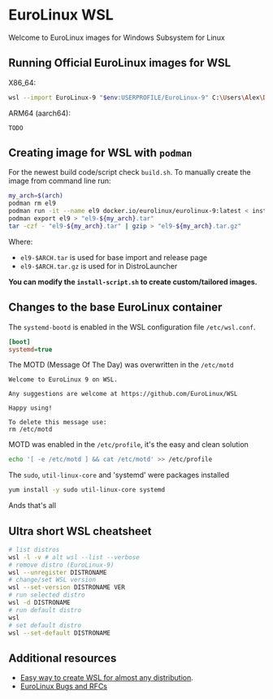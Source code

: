 # EuroLinux WSL

Welcome to EuroLinux images for Windows Subsystem for Linux

## Running Official EuroLinux images for WSL

X86_64:
```bash
wsl --import EuroLinux-9 "$env:USERPROFILE/EuroLinux-9" C:\Users\Alex\Downloads\el9.tar --version 2
```

ARM64 (aarch64):

```
TODO
```

## Creating image for WSL with `podman`

For the newest build code/script check `build.sh`. To manually
create the image from command line run:

```bash
my_arch=$(arch)
podman rm el9
podman run -it --name el9 docker.io/eurolinux/eurolinux-9:latest < install-script.sh
podman export el9 > "el9-${my_arch}.tar"
tar -czf - "el9-${my_arch}.tar" | gzip > "el9-${my_arch}.tar.gz"
```

Where:
- `el9-$ARCH.tar` is used for base import and release page
- `el9-$ARCH.tar.gz` is used for in DistroLauncher

**You can modify the `install-script.sh` to create custom/tailored images.**

## Changes to the base EuroLinux container

The `systemd-bootd` is enabled in the WSL configuration file `/etc/wsl.conf`.
```ini
[boot]
systemd=true
```

The MOTD (Message Of The Day) was overwritten in the `/etc/motd`
```
Welcome to EuroLinux 9 on WSL.

Any suggestions are welcome at https://github.com/EuroLinux/WSL

Happy using!

To delete this message use:
rm /etc/motd
```


MOTD was enabled in the `/etc/profile`, it's the easy and clean solution

```bash
echo '[ -e /etc/motd ] && cat /etc/motd' >> /etc/profile
```

The `sudo`, `util-linux-core` and 'systemd' were packages installed

```bash
yum install -y sudo util-linux-core systemd
```
Ands that's all

## Ultra short WSL cheatsheet

```bash
# list distros
wsl -l -v # alt wsl --list --verbose
# remove distro (EuroLinux-9)
wsl --unregister DISTRONAME
# change/set WSL version
wsl --set-version DISTRONAME VER
# run selected distro
wsl -d DISTRONAME
# run default distro
wsl
# set default distro
wsl --set-default DISTRONAME
```

## Additional resources

- [Easy way to create WSL for almost any distribution](https://learn.microsoft.com/en-us/windows/wsl/use-custom-distro).
- [EuroLinux Bugs and RFCs](https://github.com/EuroLinux/eurolinux-distro-bugs-and-rfc)
